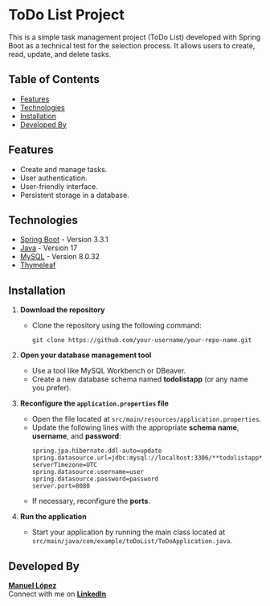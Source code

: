 # ToDo List Project

This is a simple task management project (ToDo List) developed with Spring Boot as a technical test for the selection process. It allows users to create, read, update, and delete tasks.

## Table of Contents

- [Features](#features)
- [Technologies](#technologies)
- [Installation](#installation)
- [Developed By](#developed-by)

## Features

- Create and manage tasks.
- User authentication.
- User-friendly interface.
- Persistent storage in a database.

## Technologies

- [Spring Boot](https://spring.io/projects/spring-boot) - Version 3.3.1
- [Java](https://www.oracle.com/java/) - Version 17
- [MySQL](https://www.mysql.com/) - Version 8.0.32
- [Thymeleaf](https://www.thymeleaf.org/)

## Installation

1. **Download the repository**
   - Clone the repository using the following command:
     ```
     git clone https://github.com/your-username/your-repo-name.git
     ```

2. **Open your database management tool**
   - Use a tool like MySQL Workbench or DBeaver.
   - Create a new database schema named **todolistapp** (or any name you prefer).


3. **Reconfigure the `application.properties` file**
   - Open the file located at `src/main/resources/application.properties`.
   - Update the following lines with the appropriate **schema name**, **username**, and **password**:
     ```
     spring.jpa.hibernate.ddl-auto=update
     spring.datasource.url=jdbc:mysql://localhost:3306/**todolistapp**?serverTimezone=UTC
     spring.datasource.username=user
     spring.datasource.password=password
     server.port=8080
     ```
   - If necessary, reconfigure the **ports**.

4. **Run the application**
   - Start your application by running the main class located at `src/main/java/com/example/toDoList/ToDoApplication.java`.

## Developed By

**[Manuel López](https://github.com/ManuLopezA)**  
Connect with me on **[LinkedIn](https://www.linkedin.com/in/manuellopezaguilar/)**
